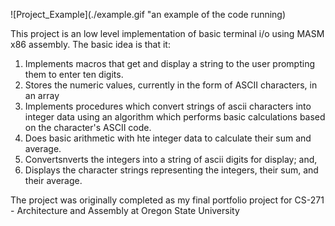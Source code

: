 ![Project_Example](./example.gif "an example of the code running)

This project is an low level implementation of basic terminal i/o using MASM x86 assembly. The basic idea is that it:

1. Implements macros that get and display a string to the user prompting them to enter ten digits.
2. Stores the numeric values, currently in the form of ASCII characters, in an array
3. Implements procedures which convert strings of ascii characters into integer data using an algorithm which performs basic calculations based on the character's ASCII code.
4. Does basic arithmetic with hte integer data to calculate their sum and average.
5. Convertsnverts the integers into a string of ascii digits for display; and,
6. Displays the character strings representing the integers, their sum, and their average.

The project was originally completed as my final portfolio project for CS-271 - Architecture and Assembly at Oregon State University
